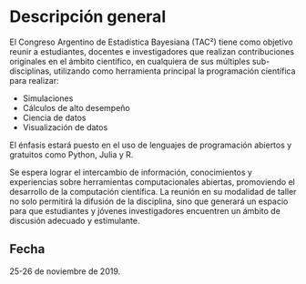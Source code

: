 # Descripción general

El Congreso Argentino de Estadística Bayesiana (TAC²) tiene como objetivo reunir a estudiantes, docentes e investigadores que realizan contribuciones originales en el ámbito científico, en cualquiera de sus múltiples sub-disciplinas, utilizando como herramienta principal la programación científica para  realizar:

* Simulaciones
* Cálculos de alto desempeño
* Ciencia de datos
* Visualización de datos

El énfasis estará puesto en el uso de lenguajes de programación abiertos y gratuitos como Python, Julia y R.

Se espera lograr el intercambio de información, conocimientos y experiencias sobre herramientas computacionales abiertas, promoviendo  el desarrollo de la computación científica. La reunión en su modalidad de taller no solo permitirá la difusión de la disciplina, sino que generará un espacio para que estudiantes y jóvenes investigadores encuentren un ámbito de discusión adecuado y estimulante.


## Fecha
25-26 de noviembre de 2019.
